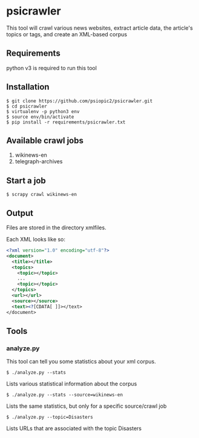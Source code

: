 # psicrawler

This tool will crawl various news websites, extract article data, the article's topics or tags, and create an XML-based corpus

## Requirements

python v3 is required to run this tool

## Installation

```
$ git clone https://github.com/psiopic2/psicrawler.git
$ cd psicrawler
$ virtualenv -p python3 env
$ source env/bin/activate
$ pip install -r requirements/psicrawler.txt
```

## Available crawl jobs

1. wikinews-en
2. telegraph-archives

## Start a job

```
$ scrapy crawl wikinews-en
```

## Output

Files are stored in the directory xmlfiles.

Each XML looks like so:

```xml
<?xml version="1.0" encoding="utf-8"?>
<document>
  <title></title>
  <topics>
    <topic></topic>
    ...
    <topic></topic>
  </topics>
  <url></url>
  <source></source>
  <text><?[CDATA[ ]]></text>
</document>
```

## Tools

### analyze.py

This tool can tell you some statistics about your xml corpus.

```
$ ./analyze.py --stats
```

Lists various statistical information about the corpus

```
$ ./analyze.py --stats --source=wikinews-en
```

Lists the same statistics, but only for a specific source/crawl job

```
$ ./analyze.py --topic=Disasters
```

Lists URLs that are associated with the topic Disasters

